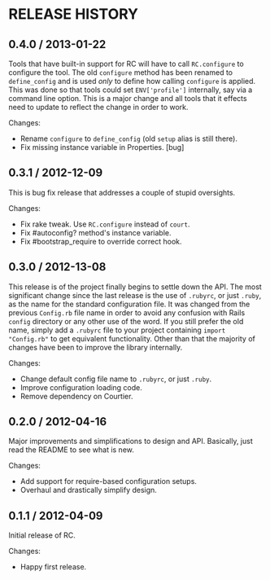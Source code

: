 # RELEASE HISTORY

## 0.4.0 / 2013-01-22

Tools that have built-in support for RC will have to call `RC.configure` to
configure the tool. The old `configure` method has been renamed to `define_config`
and is used *only* to define how calling `configure` is applied. This was done
so that tools could set `ENV['profile']` internally, say via a command line option.
This is a major change and all tools that it effects need to update to reflect the
change in order to work.

Changes:

* Rename `configure` to `define_config` (old `setup` alias is still there).
* Fix missing instance variable in Properties. [bug]


## 0.3.1 / 2012-12-09

This is bug fix release that addresses a couple of stupid oversights.

Changes:

* Fix rake tweak. Use `RC.configure` instead of `court`.
* Fix #autoconfig? method's instance variable.
* Fix #bootstrap_require to override correct hook.


## 0.3.0 / 2012-13-08

This release is of the project finally begins to settle down the API.
The most significant change since the last release is the use of `.rubyrc`,
or just `.ruby`, as the name for the standard configuration file. It was 
changed from the previous `Config.rb` file name in order to avoid any
confusion with Rails `config` directory or any other use of the word.
If you still prefer the old name, simply add a `.rubyrc` file to your
project containing `import "Config.rb"` to get equivalent functionality.
Other than that the majority of changes have been to improve the library
internally.

Changes:

* Change default config file name to `.rubyrc`, or just `.ruby`.
* Improve configuration loading code.
* Remove dependency on Courtier.


## 0.2.0 / 2012-04-16

Major improvements and simplifications to design and API.
Basically, just read the README to see what is new.

Changes:

* Add support for require-based configuration setups.
* Overhaul and drastically simplify design.


## 0.1.1 / 2012-04-09

Initial release of RC. 

Changes:

* Happy first release.


